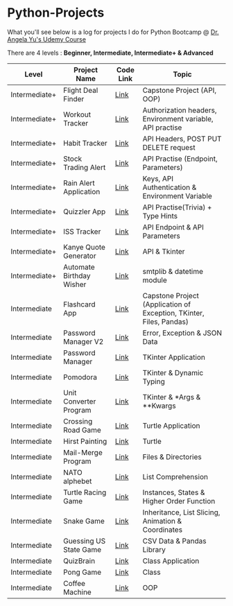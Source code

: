 # Python-Projects
What you'll see below is a log for projects I do for Python Bootcamp @ [Dr. Angela Yu's Udemy Course](https://www.udemy.com/course/100-days-of-code/)

There are 4 levels : **Beginner, Intermediate, Intermediate+ & Advanced**

| Level | Project Name | Code Link | Topic | 
|-------|--------------|-----------| ------|
|Intermediate+ | Flight Deal Finder | [Link](https://github.com/kaiyuan2000/Python-Projects/tree/main/Intermediate%20%2B/Flight%20Deal%20Finder) | Capstone Project (API, OOP)
|Intermediate+ | Workout Tracker | [Link](https://github.com/kaiyuan2000/Python-Projects/tree/main/Intermediate%20%2B/Workout%20Tracker) | Authorization headers, Environment variable, API practise|
|Intermediate+ | Habit Tracker | [Link](https://github.com/kaiyuan2000/Python-Projects/tree/main/Intermediate%20%2B/Habit%20Tracker) | API Headers, POST PUT DELETE request|
|Intermediate+ | Stock Trading Alert | [Link](https://github.com/kaiyuan2000/Python-Projects/tree/main/Intermediate%20%2B/Stock%20Trading%20Alert) | API Practise (Endpoint, Parameters) |
|Intermediate+ | Rain Alert Application | [Link](https://github.com/kaiyuan2000/Python-Projects/tree/main/Intermediate%20%2B/Rain%20Alert%20Application) | Keys, API Authentication & Environment Variable |
|Intermediate+ | Quizzler App| [Link](https://github.com/kaiyuan2000/Python-Projects/tree/main/Intermediate%20%2B/Quizzler) | API Practise(Trivia) + Type Hints|
|Intermediate+ | ISS Tracker | [Link](https://github.com/kaiyuan2000/Python-Projects/tree/main/Intermediate%20%2B/ISS%20Tracker) | API Endpoint & API Parameters | 
|Intermediate+ | Kanye Quote Generator | [Link](https://github.com/kaiyuan2000/Python-Projects/tree/main/Intermediate%20%2B/Kanye%20Quote%20Generator) | API & Tkinter |
|Intermediate+ | Automate Birthday Wisher| [Link](https://github.com/kaiyuan2000/Python-Projects/tree/main/Intermediate%20%2B/Automate_Birthday_Wisher_Email) | smtplib & datetime module | 
|Intermediate| Flashcard App| [Link](https://github.com/kaiyuan2000/Python-Projects/tree/main/Intermediate/Flashcard%20App) | Capstone Project (Application of Exception, TKinter, Files, Pandas)
|Intermediate| Password Manager V2| [Link](https://github.com/kaiyuan2000/Python-Projects/tree/main/Intermediate/Password%20Manager%20V2) | Error, Exception & JSON Data |
|Intermediate | Password Manager | [Link](https://github.com/kaiyuan2000/Python-Projects/tree/main/Intermediate/Password%20Manager) | TKinter Application |
|Intermediate | Pomodora | [Link](https://github.com/kaiyuan2000/Python-Projects/tree/main/Intermediate/Pomodora) | TKinter & Dynamic Typing |
|Intermediate | Unit Converter Program | [Link](https://github.com/kaiyuan2000/Python-Projects/tree/main/Intermediate/Unit%20Convertor) | TKinter & *Args & **Kwargs
|Intermediate | Crossing Road Game | [Link](https://github.com/kaiyuan2000/Python-Projects/tree/main/Intermediate/Crossing%20Road)| Turtle Application |
|Intermediate | Hirst Painting | [Link](https://github.com/kaiyuan2000/Python-Projects/tree/main/Intermediate/Hirst%20Painting) |Turtle | 
|Intermediate | Mail-Merge Program | [Link](https://github.com/kaiyuan2000/Python-Projects/tree/main/Intermediate/Mail-Merge) | Files & Directories | 
|Intermediate | NATO alphebet | [Link](https://github.com/kaiyuan2000/Python-Projects/tree/main/Intermediate/NATO%20Alphebet) | List Comprehension |
|Intermediate | Turtle Racing Game | [Link](https://github.com/kaiyuan2000/Python-Projects/tree/main/Intermediate/Turtle%20Racing%20Game) | Instances, States & Higher Order Function |
|Intermediate | Snake Game | [Link](https://github.com/kaiyuan2000/Python-Projects/tree/main/Intermediate/Snake%20Game) | Inheritance, List Slicing, Animation & Coordinates |
|Intermediate | Guessing US State Game | [Link](https://github.com/kaiyuan2000/Python-Projects/tree/main/Intermediate/US%20State%20Game) | CSV Data & Pandas Library|
|Intermediate | QuizBrain | [Link](https://github.com/kaiyuan2000/Python-Projects/tree/main/Intermediate/QuizBrain) | Class Application | 
|Intermediate | Pong Game | [Link](https://github.com/kaiyuan2000/Python-Projects/tree/main/Intermediate/Pong%20Game) | Class | 
| Intermediate | Coffee Machine | [Link](https://github.com/kaiyuan2000/Python-Projects/tree/main/Intermediate/Coffee%20Machine%20in%20OOP) | OOP |

